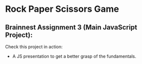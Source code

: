 # Rock Paper Scissors Game

## Brainnest Assignment 3 (Main JavaScript Project):

Check this project in action:

+ A JS presentation to get a better grasp of the fundamentals.
